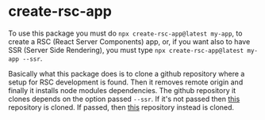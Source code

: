 # create-rsc-app

To use this package you must do `npx create-rsc-app@latest my-app`, to create a RSC (React Server Components) app, or, if you want also to have SSR (Server Side Rendering), you must type `npx create-rsc-app@latest my-app --ssr`.

Basically what this package does is to clone a github repository where a setup for RSC development is found. Then it removes remote origin and finally it installs node modules dependencies. The github repository it clones depends on the option passed `--ssr`. If it's not passed then [this](https://github.com/roggc/rsc) repository is cloned. If passed, then [this](https://github.com/roggc/rsc-ssr) repository instead is cloned.
